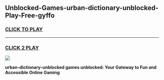 
## Unblocked-Games-urban-dictionary-unblocked-Play-Free-gyffo
<h3>
<a href="https://premium76.site?title=urban-dictionary-unblocked&ref=23A">CLICK TO PLAY</a></h3>
<hr>

<h3>
<a href="https://premium76.site?title=urban-dictionary-unblocked&ref=23A">CLICK 2 PLAY</a>
  
</h3>

<a href="https://premium76.site?title=urban-dictionary-unblocked&ref=23A"><img src="https://clearcache.store/games.png"></a>


**urban-dictionary-unblocked games unblocked: Your Gateway to Fun and Accessible Online Gaming**

